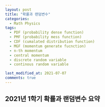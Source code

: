 ```yaml
---
layout: post
title: "확률과 랜덤변수"
categories:
  - Math Physics
tags:
  - PDF (probability dense function)
  - PMF (probability mess function)
  - CDF (cumalated distribution function)
  - MGF (momentum generate fucnction)
  - n-th momentum
  - central momentum
  - discrete random variable
  - continous random variable

last_modified_at: 2021-07-07
comments: true
---
```


## 2021년 1학기 확률과 랜덤변수 요약

